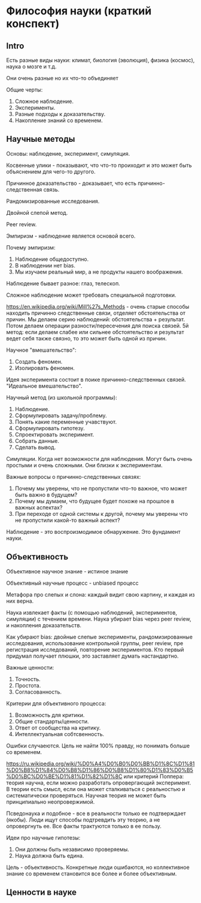 # Философия науки (краткий конспект)

## Intro

Есть разные виды науки: климат, биология (эволюция), физика (космос), наука о мозге и т.д.

Они очень разные но их что-то объединяет

Общие черты:

1.  Сложное наблюдение.
1.  Эксперименты.
1.  Разные подходы к доказательству.
1.  Накопление знаний со временем.

## Научные методы

Основы: наблюдение, эксперимент, симуляция.

Косвенные улики - показывают, что что-то проиходит и это может быть объяснением для чего-то другого.

Причинное доказательство - доказывает, что есть причинно-следственная связь.

Рандомизированные исследования.

Двойной слепой метод.

Peer review.

Эмпиризм - наблюдение является основой всего.

Почему эмпиризм:

1.  Наблюдение общедоступно.
1.  В наблюдении нет bias.
1.  Мы изучаем реальный мир, а не продукты нашего воображения.

Наблюдение бывает разное: глаз, телескоп.

Сложное наблюдение может требовать специальной подготовки.

https://en.wikipedia.org/wiki/Mill%27s_Methods - очень старые способы находить причинно следственные связи, отделяет обстоятельства от причин.
Мы делаем серию наблюдений: обстоятельства + результат. Потом делаем операции разности/пересечения для поиска связей.
5й метод: если делаем слабее или сильнее обстоятельство и результат ведет себя также связно, то это может быть одной из причин.

Научное "вмешательство":

1.  Создать феномен.
1.  Изолировать феномен.

Идея эксперимента состоит в поике причинно-следственных связей. "Идеальное вмешательство".

Научный метод (из школьной программы):

1.  Наблюдение.
1.  Сформулировать задачу/проблему.
1.  Понять какие переменные учавствуют.
1.  Сформулировать гипотезу.
1.  Спроектировать эксперимент.
1.  Собрать данные.
1.  Сделать вывод.

Симуляции. Когда нет возможности для наблюдения. Могут быть очень простыми и очень сложными. Они близки к экспериментам.

Важные вопросы о причинно-следственных связях:

1.  Почему мы уверены, что не пропустили что-то важное, что может быть важно в будущем?
1.  Почему мы думаем, что будущее будет похоже на прошлое в важных аспектах?
1.  При переходе от одной системы к другой, почему мы уверены что не пропустили какой-то важный аспект?

Наблюдение - это воспроизмодимое обнаружение. Это фундамент науки.

## Объективность

Объективное научное знание - истиное знание

Объективный научные процесс - unbiased процесс

Метафора про слепых и слона: каждый видит свою картину, и каждая из них верна.

Наука извлекает факты (с помощью наблюдений, экспериментов, симуляции) с течением времени. Наука убирает bias через peer review, и накопления доказательств.

Как убирают bias: двойные слепые эксперименты, рандомизированные исследования, использование контрольной группы, peer review, пре регистрация исследований, повторение экспериментов. Кто первый придумал получает плюшки, это заставляет думать настандартно.

Важные ценности:

1.  Точность.
1.  Простота.
1.  Согласованность.

Критерии для объективного процесса:

1.  Возможность для критики.
1.  Общие стандарты/ценности.
1.  Ответ от сообщества на критику.
1.  Интеллектуальная собтсвенность.

Ошибки случаеются. Цель не найти 100% правду, но понимать больше со временем.

https://ru.wikipedia.org/wiki/%D0%A4%D0%B0%D0%BB%D1%8C%D1%81%D0%B8%D1%84%D0%B8%D1%86%D0%B8%D1%80%D1%83%D0%B5%D0%BC%D0%BE%D1%81%D1%82%D1%8C или критерий Поппера: теория научна, если можно разработать опровергающий эксперимент. В теории есть смысл, если она может сталкиваться с реальностью и систематически проверяться. Научная теория не может быть принципиально неопровержимой.

Псведонаука и подобное - все в реальности только ее подтверждает (якобы). Люди ищут способы подтревдить эту теорию, а не опровергнуть ее. Все факты трактуются только в ее пользу.

Идеи про научные гипотезы:

1.  Они должны быть независимо проверяемы.
1.  Наука должна быть едина.

Цель - объективность. Конкретные люди ошибаются, но коллективное знание со временем становится все более и более объективным.

## Ценности в науке
